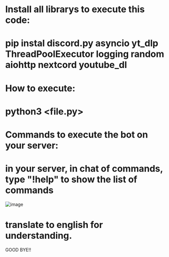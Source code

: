 # Install all librarys to execute this code:
  # pip instal discord.py asyncio yt_dlp ThreadPoolExecutor logging random aiohttp nextcord youtube_dl


 # How to execute:
   # python3 <file.py> 
      
  # Commands to execute the bot on your server:  
  # in your server, in chat of commands, type "!help" to show the list of commands
   ![image](https://github.com/user-attachments/assets/d80ca0b8-30e2-4277-a005-3d7c1e6fd264)
  # translate to english for understanding.


  GOOD BYE!!
  
    
  

